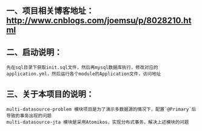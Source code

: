 ## 一、项目相关博客地址：http://www.cnblogs.com/joemsu/p/8028210.html

## 二、启动说明：
    先在sql目录下获取init.sql文件，然后再mysql数据库执行，修改对应的application.yml，然后运行各个module的Application文件，访问地址

## 三、关于本项目的说明：
    multi-datasource-problem 模块项目是为了演示多数据源的情况下，配置`@Primary`后导致的事务出现的问题
    multi-datasource-jta 模块是采用Atomikos，实现分布式事务，解决上述模块的问题